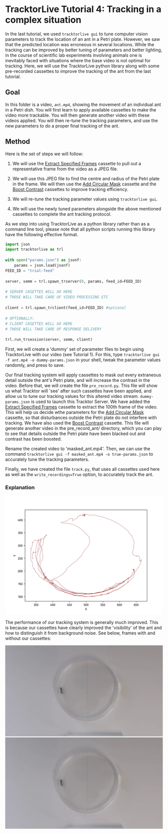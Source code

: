 # TracktorLive Tutorial 4: Tracking in a complex situation

In the last tutorial, we used `tracktorlive gui` to tune computer vision
parameters to track the location of an ant in a Petri plate. However, we saw
that the predicted location was erroneous in several locations. While the
tracking can be improved by better tuning of parameters and better lighting, in
the course of scientific lab experiments involving animals one is inevitably
faced with situations where the base video is not optimal for tracking. Here, we
will use the TracktorLive python library along with some pre-recorded cassettes
to improve the tracking of the ant from the last tutorial.


## Goal

In this folder is a video, `ant.mp4`, showing the movement of an individual ant
in a Petri dish.
You will first learn to apply available cassettes to make the video more
trackable. You will then generate another video with these videos applied. You
will then re-tune the tracking parameters, and use the new parameters to do
a proper final tracking of the ant.

## Method

Here is the set of steps we will follow:

1. We will use the
   [Extract Specified
   Frames](../../Library_Of_Casettes/Extract_Specified_Frames/extract_specified_frames.md)
   cassette to pull out a representative frame from the video as a JPEG
   file.

2. We will use this JPEG file to find the centre and radius of the Petri
   plate in the frame. We will then use the [Add Circular
   Mask](../../Library_Of_Casettes/Add_Circular_Mask/add_circular_mask.md)
   cassette and the
   [Boost
   Contrast](../../Library_Of_Casettes/Boost_Contrast/boost_contrast.md)
   cassettes to improve tracking efficiency.

3. We will re-tune the tracking parameter values using `tracktorlive gui`.

4. We will use the newly tuned parameters alongside the above mentioned
   cassettes to complete the ant tracking protocol.

As we step into using TracktorLive as a python library rather than as a command
line tool, please note that all python scripts running this library have the
following effective format.

```python
import json
import tracktorlive as trl

with open("params.json") as jsonf:
    params = json.load(jsonf)
FEED_ID = "trial-feed"

server, semm = trl.spawn_trserver(0, params, feed_id=FEED_ID)

# SERVER CASETTES WILL GO HERE
# THOSE WILL TAKE CARE OF VIDEO PROCESSING ETC

client = trl.spawn_trclient(feed_id=FEED_ID) #optional

# OPTIONALLY:
# CLIENT CASETTES WILL GO HERE
# THOSE WILL TAKE CARE OF RESPONSE DELIVERY

trl.run_trsession(server, semm, client)
```

First, we will create a 'dummy' set of parameter files to begin using
TracktorLive with our video (see Tutorial 1). For this, type `tracktorlive gui
-f ant.mp4 -o dummy-params.json`  in your shell, tweak the parameter values
randomly, and press <Esc> to save.

Our final tracking system will apply cassettes to mask out every extraneous
detail outside the ant's Petri plate, and will increase the contrast in the
video.
Before that, we will create the file `pre_record.py`. This file will show us
what Tracktor will 'see' after such cassettes have been applied, and allow us to
tune our tracking values for this altered video stream. 
`dummy-params.json` is used to launch this Tracktor Server.
We have added the [Extract Specified
   Frames](../../Library_Of_Casettes/Extract_Specified_Frames/extract_specified_frames.md)
cassette to extract the 100th frame of the video. This will help us decide wthe
parameters for the [Add Circular
   Mask](../../Library_Of_Casettes/Add_Circular_Mask/add_circular_mask.md)
   cassette, so that disturbances outside the Petri plate do not interfere with
   tracking.
We have also used the
   [Boost
   Contrast](../../Library_Of_Casettes/Boost_Contrast/boost_contrast.md)
   cassette.
This file will generate another video in the pre_record_ant/ directory, which
you can play to see that details outside the Petri plate have been blacked out
and contrast has been boosted.

Rename the created video to 'masked_ant.mp4'. Then, we can use the command
`tracktorlive gui -f masked_ant.mp4 -o true-params.json` to accurately tune
the tracking parameters.

Finally, we have created the file `track.py`, that uses all cassettes used here
as well as the `write_recordings=True` option, to accurately track the ant.

### Explanation

![](tracked-ant.jpg)

The performance of our tracking system is generally much improved. This is
because our cassettes have clearly improved the 'visibility' of the ant and how
to distinguish it from background noise. See below, frames with and without our
cassettes:

![](pre_record_ant_fr_100.jpg)
![](record_ant_fr_100.jpg)

